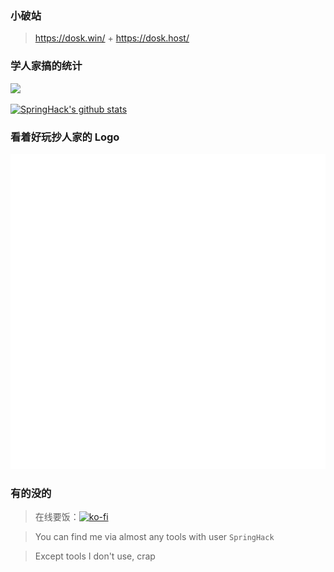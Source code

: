 ### 小破站

> https://dosk.win/ + https://dosk.host/

### 学人家搞的统计

![](https://profile-counter.glitch.me/springhack/count.svg)

[![SpringHack's github stats](https://github-readme-stats.vercel.app/api?username=springhack&ount_private=true&show_icons=true&theme=merko)](https://github.com/springhack)

### 看着好玩抄人家的 Logo

![](assets/readme.svg)

### 有的没的

> 在线要饭：[![ko-fi](https://ko-fi.com/img/githubbutton_sm.svg)](https://ko-fi.com/springhack)

> You can find me via almost any tools with user `SpringHack`

> Except tools I don't use, crap
